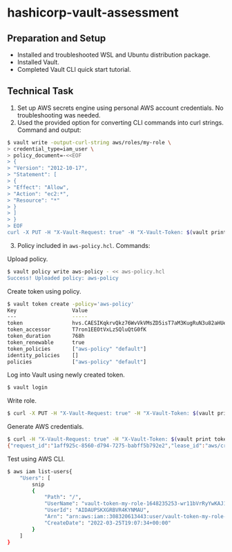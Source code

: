 # hashicorp-vault-assessment

## Preparation and Setup
- Installed and troubleshooted WSL and Ubuntu distribution package.
- Installed Vault.
- Completed Vault CLI quick start tutorial.

## Technical Task
1. Set up AWS secrets engine using personal AWS account credentials. No troubleshooting was needed.
2. Used the provided option for converting CLI commands into curl strings. Command and output:
```bash
$ vault write -output-curl-string aws/roles/my-role \
> credential_type=iam_user \
> policy_document=-<<EOF
> {
> "Version": "2012-10-17",
> "Statement": [
> {
> "Effect": "Allow",
> "Action": "ec2:*",
> "Resource": "*"
> }
> ]
> }
> EOF
curl -X PUT -H "X-Vault-Request: true" -H "X-Vault-Token: $(vault print token)" -d '{"credential_type":"iam_user","policy_document":"{\n\"Version\": \"2012-10-17\",\n\"Statement\": [\n{\n\"Effect\": \"Allow\",\n\"Action\": \"ec2:*\",\n\"Resource\": \"*\"\n}\n]\n}\n"}' http://127.0.0.1:8200/v1/aws/roles/my-role
```
3. Policy included in `aws-policy.hcl`.
Commands:

Upload policy.
```bash
$ vault policy write aws-policy - << aws-policy.hcl
Success! Uploaded policy: aws-policy
```
Create token using policy.
```bash
$ vault token create -policy='aws-policy'
Key                  Value
---                  -----
token                hvs.CAESIKqkrvQkz76WvVkVMsZD5isT7aM3KugRuN3u82aHUeHkGh4KHGh2cy55eUU3bGpONksxN0xqU2xQUVdVd0w3Tzg
token_accessor       T7ron1EEOtVxLzSQluQtG0fK
token_duration       768h
token_renewable      true
token_policies       ["aws-policy" "default"]
identity_policies    []
policies             ["aws-policy" "default"]
```
Log into Vault using newly created token.
```bash
$ vault login
```
Write role.
```bash
$ curl -X PUT -H "X-Vault-Request: true" -H "X-Vault-Token: $(vault print token)" -d '{"credential_type":"iam_user","policy_document":"{\n\"Version\": \"2012-10-17\",\n\"Statement\": [\n{\n\"Effect\": \"Allow\",\n\"Action\": \"ec2:*\",\n\"Resource\": \"*\"\n}\n]\n}\n"}' http://127.0.0.1:8200/v1/aws/roles/my-role
```
Generate AWS credentials.
```bash
$ curl -H "X-Vault-Request: true" -H "X-Vault-Token: $(vault print token)" http://127.0.0.1:8200/v1/aws/creds/my-role
{"request_id":"1aff925c-8560-d794-7275-babff5b792e2","lease_id":"aws/creds/my-role/NBkTu5aE7slLV21Zh3ljrf7Z","renewable":true,"lease_duration":2764800,"data":{"access_key":"######","secret_key":"######","security_token":null},"wrap_info":null,"warnings":null,"auth":null}
```
Test using AWS CLI.
```bash
$ aws iam list-users{
    "Users": [
        snip
        {
            "Path": "/",
            "UserName": "vault-token-my-role-1648235253-wr11bVrRyYwKAJ1L0GsH",
            "UserId": "AIDAUPSKXGRBVR4KYNMAU",
            "Arn": "arn:aws:iam::308320613443:user/vault-token-my-role-1648235253-wr11bVrRyYwKAJ1L0GsH",
            "CreateDate": "2022-03-25T19:07:34+00:00"
        }
    ]
}
```
